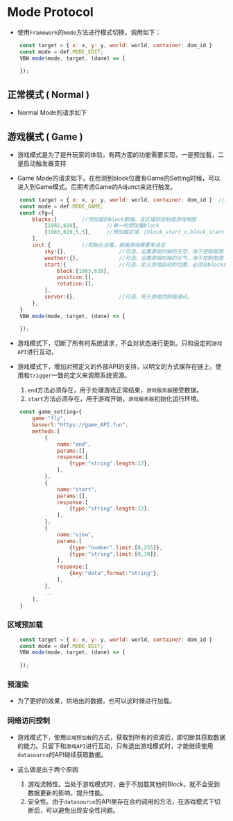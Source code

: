 # Mode Protocol

* 使用`Framework`的`mode`方法进行模式切换，调用如下：

```Javascript
    const target = { x: x, y: y, world: world, container: dom_id }
    const mode = def.MODE_EDIT;
    VBW.mode(mode, target, (done) => {
        
    });
```

## 正常模式 ( Normal )

* Normal Mode的请求如下

## 游戏模式 ( Game )

* 游戏模式是为了提升玩家的体验，有两方面的功能需要实现，一是预加载，二是启动触发器支持

* Game Mode的请求如下。在检测到block位置有Game的Setting时候，可以进入到Game模式。后期考虑Game的Adjunct来进行触发。

```Javascript
    const target = { x: x, y: y, world: world, container: dom_id }  //游戏开始的block
    const mode = def.MODE_GAME;
    const cfg={
        blocks:[        //预加载的block数据，该区域将绘制成游戏地图
            [1982,619],         //单一的预加载block
            [1983,619,5,5],     //预加载区域，[block_start_x,block_start_y,extend_x,extend_y]
        ],
        init:{          //初始化设置，根据游戏需要来设定
            sky:{},                 //可选，设置游戏时候的天空，用于控制氛围
            weather:{},             //可选，设置游戏时候的天气，用于控制氛围
            start:{                 //可选，定义游戏启动的位置，必须在blocks里
                block:[1983,620],       
                position:[],
                rotation:[],
            },
            server:{},              //可选，用于游戏的网络通讯。
        },      
    }
    VBW.mode(mode, target, (done) => {
        
    });
```

* 游戏模式下，切断了所有的系统请求，不会对状态进行更新。只和设定的`游戏API`进行互动，

* 游戏模式下，增加对预定义的外部API的支持，以明文的方式保存在链上。使用和`trigger`一致的定义来调用系统资源。
    1. `end`方法必须存在，用于处理游戏正常结束，`游戏服务器`接受数据。
    2. `start`方法必须存在，用于游戏开始，`游戏服务器`初始化运行环境。

```Javascript
    const game_setting={
        game:"fly",
        baseurl:"https://game_API.fun",
        methods:[
            {
                name:"end",                       
                params:[],
                response:[
                    {type:"string",length:12},
                ],
            },
            {
                name:"start",
                params:[],
                response:[
                    {type:"string",length:12},
                ],
            },
            {
                name:"view",
                params:[
                    {type:"number",limit:[0,255]},
                    {type:"string",limit:[0,30]},
                ],
                response:[
                    {key:"data",format:"string"},
                ],
            },
            ...
        ],
    }
```

### 区域预加载

```Javascript
    const target = { x: x, y: y, world: world, container: dom_id }
    const mode = def.MODE_EDIT;
    VBW.mode(mode, target, (done) => {
        
    });
```

### 预渲染

* 为了更好的效果，烘培出的数据，也可以这时候进行加载。

### 网络访问控制

* 游戏模式下，使用`区域预加载`的方式，获取到所有的资源后，即切断其获取数据的能力。只留下和`游戏API`进行互动，只有退出游戏模式时，才能继续使用`datasource`的API继续获取数据。

* 这么做是出于两个原因
    1. 游戏流畅性。当处于游戏模式时，由于不加载其他的Block，就不会受到数据更新的影响，提升性能。
    2. 安全性。由于`datasource`的API里存在合约调用的方法，在游戏模式下切断后，可以避免出现安全性问题。
